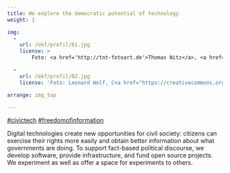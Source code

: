 ```yaml
---
title: We explore the democratic potential of technology
weight: 1

img:
  -
    url: /okf/profil/01.jpg
    license: >
        Foto: <a href='http://tnt-fotoart.de'>Thomas Nitz</a>, <a href='https://www.flickr.com/photos/okfde/28768630798/in/album-72157667831731487/'>Eliza meets Tay: Debatten auf Twitter analysieren</a>, <a href='https://creativecommons.org/licenses/by/2.0/'>CC BY 2.0</a>

  -
    url: /okf/profil/02.jpg
    license: 'Foto: Leonard Wolf, C<a href="https://creativecommons.org/licenses/by/4.0/">CC BY 4.0</a> edulabs'

arrange: img_top

---
```


[#civictech](../themen/civic_tech/)
[#freedomofinformation](../themen/informationsfreiheit/)

Digital technologies create new opportunities for civil society: citizens can exercise their rights more easily and obtain better information about what governments are doing. To support fact-based political discourse, we develop software, provide infrastructure, and fund open source projects. We experiment as well as offer a space for experiments to others.
